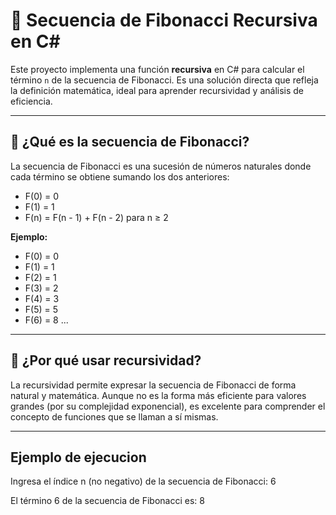 # 📘 Secuencia de Fibonacci Recursiva en C#

Este proyecto implementa una función **recursiva** en C# para calcular el término `n` de la secuencia de Fibonacci. Es una solución directa que refleja la definición matemática, ideal para aprender recursividad y análisis de eficiencia.

---

## 🧮 ¿Qué es la secuencia de Fibonacci?

La secuencia de Fibonacci es una sucesión de números naturales donde cada término se obtiene sumando los dos anteriores:

- F(0) = 0 
- F(1) = 1 
- F(n) = F(n - 1) + F(n - 2) para n ≥ 2

**Ejemplo:**
- F(0) = 0 
- F(1) = 1 
- F(2) = 1 
- F(3) = 2 
- F(4) = 3 
- F(5) = 5 
- F(6) = 8 ...


---

## 🧠 ¿Por qué usar recursividad?

La recursividad permite expresar la secuencia de Fibonacci de forma natural y matemática. Aunque no es la forma más eficiente para valores grandes (por su complejidad exponencial), es excelente para comprender el concepto de funciones que se llaman a sí mismas.

---

## Ejemplo de ejecucion
Ingresa el índice n (no negativo) de la secuencia de Fibonacci: 6

El término 6 de la secuencia de Fibonacci es: 8


